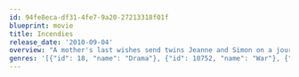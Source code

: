 ```yaml
---
id: 94fe8eca-df31-4fe7-9a20-27213318f01f
blueprint: movie
title: Incendies
release_date: '2010-09-04'
overview: "A mother's last wishes send twins Jeanne and Simon on a journey to Middle East in search of their tangled roots. Adapted from Wajdi Mouawad's acclaimed play, Incendies tells the powerful and moving tale of two young adults' voyage to the core of deep-rooted hatred, never-ending wars and enduring love."
genres: '[{"id": 18, "name": "Drama"}, {"id": 10752, "name": "War"}, {"id": 9648, "name": "Mystery"}]'
---
```

